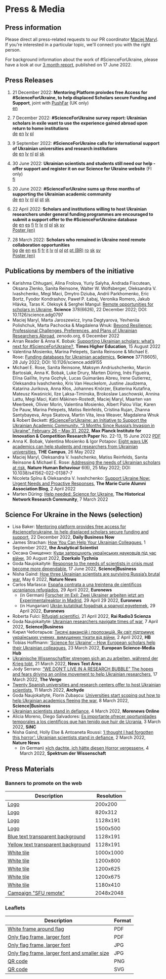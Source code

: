 # Press & Media

## Press information

Please direct all press-related requests to our PR coordinator [Maciej Maryl](/cdn-cgi/l/email-protection#5424263127271427373d313a3731323b26213f26353d3a317a3121). If you're interested in a particular topic, we'll connect you with the right person.

For background information about the work of #ScienceForUkraine, please have a look at our [3 month report](https://papers.ssrn.com/sol3/papers.cfm?abstract_id=4139263), published on 17 June 2022.

## Press Releases

1. 21 December 2022: **Mentoring Platform proivdes free Access for #ScienceForUkraine, to help displaced Scholars secure Funding and Support**, joint with [PushFar](https://www.pushfar.com/) (UK only)\
    [en](https://drive.google.com/file/d/1KyXcC-2ixn-O4zY8FtNEV7sGlXjW7UDZ/view?usp=sharing)

2. 7 December 2022: **#ScienceForUkraine survey report: Ukrainian scholars in exile want to use the experience gained abroad upon return to home institutions** \
    [de](https://drive.google.com/file/d/17akU0OQVRreEN3nhSwffVriNoUOVO8Qw/view?usp=sharing) [en](https://drive.google.com/file/d/15cV16yF145T0oDtiqKAdysIp-nHpbh7b/view?usp=sharing) [lv](https://drive.google.com/file/d/1BItr5BGnnq3qOKh4QmJX8VOCKFTvI8yB/view?usp=sharing) [pl](https://drive.google.com/file/d/1EtVxe4w6rnf-rZgi0wVBJevwg38pmBHf/view?usp=sharing)
   
3. 9 September 2022: **#ScienceForUkraine calls for international support of Ukrainian universities
and research institutions** \
    [de](https://drive.google.com/file/d/1sRVjIbKo_oE3ueAEarK42DqirXUmnAtj/view?usp=sharing) [en](https://drive.google.com/file/d/1-bmedkAtpwwBSCZ0ZMwQU6vIv7n7vs74/view?usp=sharing) [lv](https://drive.google.com/file/d/1bnlSx0-Zxgce0pqyP1rTtKUI_zxckE8D/view?usp=sharing) [nl](https://drive.google.com/file/d/12GMzP0TJXSSAILbpb_uN4UWf550UZX06/view?usp=sharing) [pl](https://drive.google.com/file/d/1f8afIa2zAgdpy1Z_PKu_Ap3gBmLOHxLW/view?usp=sharing) [sk](https://drive.google.com/file/d/1JmCG3jyhNOI2lvNUmv9aA-4yO30AGQz7/view?usp=sharing)

4. 30 June 2022: **Ukrainian scientists and students still need our help - offer support and register it on our Science for Ukraine website** (FI only)\
    [fi](https://drive.google.com/file/d/1rVgbg4bkHzZTefMogh9xRzVI5pihClwq/view?usp=sharing)

5. 20 June 2022: **#ScienceForUkraine sums up three months of supporting the Ukrainian academic community** \
    [de](https://drive.google.com/file/d/1yVFVg7yfHWF-UoNqOgPs9SHDAGswHAMd/view?usp=sharing)  [en](https://drive.google.com/file/d/152CZWiBF7zVFScmA8h0An6i73LkxYXUs/view?usp=sharing) [lv](https://drive.google.com/file/d/1Ss7gKTRE5ymPJuX20a-lWrla024f_5J1/view?usp=sharing) [nl](https://drive.google.com/file/d/1rrHJHRfIOpBkOHxX1YjKxkmPgGDCTP8E/view?usp=sharing) [pl](https://drive.google.com/file/d/1o73sf4cHoGliLQmJ6oJzW8hMcVL3wPi-/view?usp=sharing) [pt](https://drive.google.com/file/d/1Q2yDy7cImYKA4rstAhOaiX8VvNr4Xfpl/view?usp=sharing) [sk](https://drive.google.com/file/d/1Wq14rZZDiiC249Lq5r6sfRlhoIk2-TTP/view?usp=sharing)

6.  22 April 2022: **Scholars and institutions willing to host Ukrainian researchers under general funding programmes are encouraged to submit a support offer to the #ScienceForUkraine database**  
    [de](https://drive.google.com/file/d/1ylRFeTtWSU2JHHH0sAV89dweztGuTbBT/view) [en](https://drive.google.com/file/d/16C9VW6ZiGoGdWZGTAdnbQwGR0cLkr0y_/view) [es](https://drive.google.com/file/d/1rpfF_ZkdJEPOep7FUVjOZO-jVILPgU7f/view) [fi](https://drive.google.com/file/d/1VP9KTLSFOKStq-8qCzpHyNWhTtNjyEvI/view) [fr](https://drive.google.com/file/d/1Kz53JwRSKS5KB2P4Ej3u7_7et2bFH8BQ/view) [lv](https://drive.google.com/file/d/1ntQ4DlpXEBOQJYR_4fKSl7tG75v6qBwK/view) [nl](https://drive.google.com/file/d/1UEOYj9gzUUOyeGRAqOQF9ltCvMJULMY4/view) [pl](https://drive.google.com/file/d/13tpBTePS2pV9LzII4doIPi6rYKjMrh14/view) [sk](https://drive.google.com/file/d/1AcXevJ1eJMw8etDDuKFmEch2FqhUV97H/view) [sv](https://drive.google.com/file/d/132yzzPGDnYhKZaEQUQCfGNGC6Om23jGv/view)  
    [Poster (en)](https://drive.google.com/file/d/1GovFGM97Dzn2Eubhbc-WWUw61KDOqMRx/view)
    
7.  28 March 2022: **Scholars who remained in Ukraine need remote collaboration opportunities**   
    [bg](https://drive.google.com/file/d/1GakVdAq0vjfzqM1MnUHjPLznh-SDXOup/view) [de](https://drive.google.com/file/d/1507uOS5L3LL6E78AAmdQ_7pdvscRdbwR/view) [en](https://drive.google.com/file/d/1KIO96sfir9oPkVOOKtxXzzx4iPr2_d_-/view) [es](https://drive.google.com/file/d/1TpErt34hjjJOHJyVa6oNk8EsgDUEqfbe/view) [fi](https://drive.google.com/file/d/1NeQx-81oLHqbighVp_8q4H-kC6nqd8No/view) [fr](https://drive.google.com/file/d/1b2OnLFguaGYuyHsoC0yRbAhYRYZ155xR/view) [it](https://drive.google.com/file/d/1C8lhKChKZBITGIto0ouVZsynuzMIKruW/view) [lv](https://drive.google.com/file/d/1kh7MWZg1Z3-moSHkdGkYK80ZWgsGvT1f/view) [nl](https://drive.google.com/file/d/1LBAwGBhCp5w1rt2_COQElCt-p2y-nOzB/view) [pl](https://drive.google.com/file/d/1Mfu_-E6qrsPQp9LkdVuiflp9yB9HBNEN/view) [pt](https://drive.google.com/file/d/1mSeFWui_x-DzngDPO-KHor41d_ltPydu/view) [pt (BR)](https://drive.google.com/file/d/1N4T1mjAiYM_2RN3ojvKhIuPt-jAQfiJU/view) [ro](https://drive.google.com/file/d/1Gbyi0pqutmMq1ki2pfy9lFm6eEL5x-Ff/view) [sk](https://drive.google.com/file/d/1R7PyQmrzu5TDzfVRo-cSqLZNlwYrKBNj/view) [sv](https://drive.google.com/file/d/1PqEt7uh7RJLrvX8ALx4NTrJviXn5E6kY/view)  
    [Poster (en)](https://drive.google.com/file/d/1r-Yh5q4lqYxNtSOwJwD2ccO3EljFZTt6/view)
    

## Publications by members of the initiative
- Karishma Chhugani, Alina Frolova, Yuriy Salyha, Andrada Fiscutean, Oksana Zlenko, Sanita Reinsone, Walter W. Wolfsberger, Oleksandra V. Ivashchenko, Megi Maci, Dmytro Dziuba, Andrii Parkhomenko, Eric Bortz, Fyodor Kondrashov, Paweł P. Łabaj, Veronika Romero, Jakub Hlávka, Taras K. Oleksyk & Serghei Mangul: [Remote opportunities for scholars in Ukraine](https://www.science.org/doi/10.1126/science.adg0797), **Science** 378(6626), 22 December 2022; DOI: 10.1126/science.adg0797
- Maciej Maryl, Marta Jaroszewicz, Iryna Degtyarova, Yevheniia Polishchuk, Marta Pachocka & Magdalena Wnuk: [Beyond Resilience: Professional Challenges, Preferences, and Plans of Ukrainian Researchers Abroad](https://zenodo.org/record/7380509), zenodo.org, 6 December 2022
- Arran Reader & Anna K. Bobak: [Supporting Ukrainian scholars: what’s next for #ScienceForUkraine?](https://www.timeshighereducation.com/campus/supporting-ukrainian-scholars-whats-next-scienceforukraine), **Times Higher Education**, 15 August 2022
- Valentina Mosienko, Marina Pelepets, Sanita Reinsone & Michael E. Rose: [Funding databases for Ukrainian academics](https://www.science.org/doi/10.1126/science.add9155), **Science** 377(6605), 28 July 2022; DOI: 10.1126/science.add9155
- Michael E. Rose, Sanita Reinsone, Maksym Andriushchenko, Marcin Bartosiak, Anna K. Bobak, Luke Drury, Marten Düring, Inês Figueira, Elīna Gailīte, Iryna Gozhyk, Lucas Guimarães Abreu, Irene Gutierrez, Oleksandra Ivashchenko, Kris Van Heuckelom, Justine Jaudzema, Katarina Jurikova, Anna Kłos, Johannes Knörzer, Ekaterina Kutafina, Mateusz Kwaśnicki, Ilze Ļaksa-Timinska, Brokoslaw Laschowski, Annina Lattu, Megi Maci, Katri Mäkinen-Rostedt, Maciej Maryl, Maarten van Meerbeek, Olivier Morin, Valentina Mosienko, Albert Palou Vilar, Karen De Pauw, Marina Pelepets, Matiss Reinfelds, Cristina Rujan, Zhanna Santybayeva, Anya Skatova, Martin Vita, Ieva Weaver, Magdalena Wnuk & Robert Beckett: [#ScienceForUkraine: an Initiative to Support the Ukrainian Academic Community. “3 Months Since Russia’s Invasion in Ukraine”, February 26 – May 31, 2022](https://papers.ssrn.com/abstract=4139263), **Max Planck Institute for Innovation & Competition Research Paper** No. 22-13, 15 June 2022 [PDF](https://drive.google.com/file/d/1es1ElUCTPk3MctVb_q5qbOH6SA2Vu4Mo/view?usp=sharing)
- Anna K. Bobak, Valentina Mosienko & Igor Potapov: [Eight ways UK academics can help students and researchers from Ukrainian universities](https://www.timeshighereducation.com/campus/eight-ways-uk-academics-can-help-students-and-researchers-ukrainian-universities), **THE Campus**, 26 May 2022
- Maciej Maryl, Oleksandra V. Ivashchenko, Matiss Reinfelds, Sanita Reinsone & Michael E. Rose: [Addressing the needs of Ukrainian scholars at risk](https://www.nature.com/articles/s41562-022-01387-7), **Nature Human Behaviour** 6(6), 25 May 2022; DOI: 10.1038/s41562-022-01387-7
- Nicoleta Spînu & Oleksandra V. Ivashchenko: [Support Ukraine Now: Urgent Needs and Proactive Responses](https://medium.com/marie-curie-alumni/support-ukraine-now-urgent-needs-and-proactive-responses-975b622ea6d8), **The Marie Curie Alumni Association Blog**, 2 April 2022
- Marten Düring: [Help needed: Science for Ukraine](https://historicalnetworkresearch.org/help-needed-science-for-ukraine/), **The Historical Network Research Community**, 7 March 2022

## Science For Ukraine in the News (selection)

- Lisa Baker: [Mentoring platform provides free access for #scienceforukraine, to help displaced scholars secure funding and support](https://dailybusinessnow.com/2022/12/22/mentoring-platform-provides-free-access-for-scienceforukraine-to-help-displaced-scholars-secure-funding-and-support/), 22 December 2022, **Daily Business Now**
- James Strachan: [How You Can Help Your Ukrainian Colleagues](https://theanalyticalscientist.com/business-education/how-you-can-help-your-ukrainian-colleagues), 1 September 2022, **the Analytical Scientist**
- Оксана Онищенко: [Куди запрошують українських науковців під час війни](https://zn.ua/ukr/science/kudi-zaproshujut-ukrajinskikh-naukovtsiv-pid-chas-vijni.html), 30 August 2022, **Dzerkalo Tyzhnia**
- Goda Naujokaitytė: [Response to the needs of scientists in crisis must become more dependable](https://sciencebusiness.net/news/response-needs-scientists-crisis-must-become-more-dependable), 17 June 2022, **Science|Business**
- Nisha Gaind: [How three Ukrainian scientists are surviving Russia’s brutal war](https://www.nature.com/articles/d41586-022-01272-3), May 6 2022, **Nature News**
- Carlos Marlasca: [España contrata a una treintena de cientificos ucranianos refugiados](https://es.euronews.com/2022/04/29/espana-contrata-a-una-treintena-de-cientificos-ucranianos-refugiados), 29 April 2022, **Euronews**
    - (in German) [Forscher im Exil: Zwei Ukrainer arbeiten jetzt am Experimentalreaktor in Madrid](https://de.euronews.com/2022/04/29/forscher-im-exil-zwei-ukrainer-arbeiten-jetzt-am-experimentalreaktor-in-madrid), 29 April 29 2022, **Euronews**
    - (in Hungarian) [Ukrán kutatókat fogadnak a spanyol egyetemek](https://hu.euronews.com/2022/04/29/ukran-kutatokat-fogadnak-a-spanyol-egyetemek), 29 April 2022, **Euronews**
- Roberta Fulci: [Rifugiati scientifici](https://www.raiplaysound.it/audio/2022/04/Radio3-Scienza-del-21042022-6866632c-2889-41c2-99b3-435d82ea172c.html), 21 April 2022, **Rai Radio3 Scienza**
- Goda Naujokaitytė: [Ukrainian researchers navigate times of war](https://sciencebusiness.net/news/ukrainian-researchers-navigate-times-war), 7 April 2022, **Science|Business**
- Кирил Чеботарьов: [Тисячі вакансій і пропозицій. Як світ підтримує українських учених, вимушених тікати від війни](https://techno.nv.ua/ukr/popscience/vakansiji-ta-propoziciji-dlya-ukrajinskih-vchenih-yak-dopomagaye-proekt-scienceforukraine-50230240.html), 2 April 2022, **НВ**
- Tobias Hoffmann: [‘Science for Ukraine’ – How European scholars help their Ukrainian colleagues](https://sciencemediahub.eu/2022/03/23/science-for-ukraine-how-european-scholars-help-their-ukrainian-colleagues/), 23 March 2022, **European Science-Media Hub**
- [Ukrainische Wissenschaftler strengen sich an zu arbeiten, während der Krieg tobt](https://newstextarea.com/deutsch/ukrainische-wissenschaftler-strengen-sich-an-zu-arbeiten-wahrend-der-krieg-tobt/), 21 March 2022, **News Text Area**
- Jody Serrano: [“WE DON’T LIVE IN A RESEARCH BUBBLE” The hopes and fears driving an online movement to help Ukrainian researchers](https://www.theverge.com/2022/3/17/22979250/ukraine-scientists-international-resources-war), 17 March 2022, **The Verge**
- [Twenty Spanish universities and research centers offer to host Ukrainian scientists](https://www.archyde.com/twenty-spanish-universities-and-research-centers-offer-to-host-ukrainian-scientists/), 11 March 2022, **Archyde**
- Goda Naujokaitytė, Florin Zubașcu: [Universities start scoping out how to help Ukrainian academics fleeing the war](https://sciencebusiness.net/news/universities-start-scoping-out-how-help-ukrainian-academics-fleeing-war), 8 March 2022, **Science|Business**
- [Ukrainian scientists stand in defiance](https://morenewsonline.com/ukrainian-scientists-stand-in-defiance/), 4 March 2022, **Morenews Online**
- Alicia Moreno, Diego Salvadores: [Es importante ofrecer oportunidades temporales a los científicos que han tenido que huir de Ucrania](https://www.agenciasinc.es/Entrevistas/Es-importante-ofrecer-oportunidades-temporales-a-los-cientificos-que-han-tenido-que-huir-de-Ucrania), 3 March 2022, **SiNC**
- Nisha Gaind, Holly Else & Antoaneta Roussi: [‘I thought I had forgotten this horror’: Ukrainian scientists stand in defiance](https://www.nature.com/articles/d41586-022-00621-6), 2 March 2022, **Nature News**
    - (in German) [»Ich dachte, ich hätte diesen Horror vergessen«](https://www.spektrum.de/news/krieg-in-der-ukraine-ich-dachte-ich-haette-diesen-horror-vergessen/1994932), 4 March 2022, **Spektrum der Wissenschaft**

## Press Materials

### Banners to promote on the web

| Description | Resolution |
| --- | --- |
| [Logo](/media/ScienceForUkraine-200x200px.png) | 200x200 |
| [Logo](/media/ScienceForUkraineFB-820x312px.png) | 820x312 |
| [Logo](/media/ScienceForUkraineLkd-1128x191px.png) | 1128x191 |
| [Logo](/media/ScienceForUkraineTW-1500x500px.png) | 1500x500 |
| [Blue text transparent background](/media/ScienceForUkraine-1128x191px-blue.png) | 1128x191 |
| [Yellow text transparent background](/media/ScienceForUkraine-1128x191px-yellow.png) | 1128x191 |
| [White tile](/media/TILE%2001.jpg) | 1000x1000 |
| [White tile](/media/TILE%2002.png) | 1200x800 |
| [White tile](/media/TILE%2003.jpg) | 1200x625 |
| [White tile](/media/TILE%2004.jpg) | 1200x675 |
| [White tile](/media/TILE%2005.png) | 1180x410 |
| [Campaign "SFU remote"](/media/RemoteSFU_web.jpeg) | 2048x2048 |

### Leaflets

| Description | Format |
| --- | --- |
| [White frame around flag](/media/BLEEDS.pdf) | PDF |
| [Only flag frame, larger font](/media/TEXT.pdf) | PDF |
| [Only flag frame, larger font](/media/WEB.jpg) | JPG |
| [Only flag frame, larger font and smaller size](/media/WEB%20SMALL.jpg) | JPG |
| [QR code](/media/QR.png) | PNG |
| [QR code](/media/QR.svg) | SVG |
